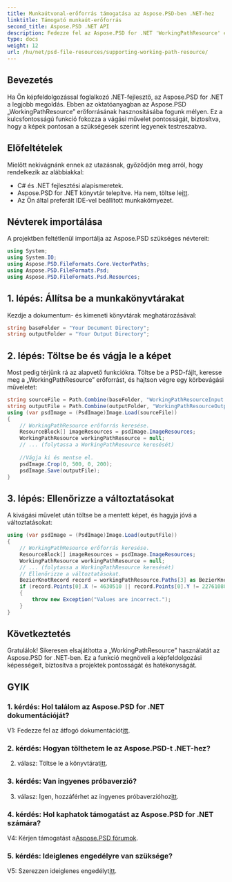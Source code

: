 ```yaml
---
title: Munkaútvonal-erőforrás támogatása az Aspose.PSD-ben .NET-hez
linktitle: Támogató munkaút-erőforrás
second_title: Aspose.PSD .NET API
description: Fedezze fel az Aspose.PSD for .NET 'WorkingPathResource' erejét. Növelje a kép pontosságát ezzel a lépésenkénti útmutatóval.
type: docs
weight: 12
url: /hu/net/psd-file-resources/supporting-working-path-resource/
---
```

## Bevezetés
Ha Ön képfeldolgozással foglalkozó .NET-fejlesztő, az Aspose.PSD for .NET a legjobb megoldás. Ebben az oktatóanyagban az Aspose.PSD „WorkingPathResource” erőforrásának hasznosításába fogunk mélyen. Ez a kulcsfontosságú funkció fokozza a vágási művelet pontosságát, biztosítva, hogy a képek pontosan a szükségesek szerint legyenek testreszabva.
## Előfeltételek
Mielőtt nekivágnánk ennek az utazásnak, győződjön meg arról, hogy rendelkezik az alábbiakkal:
- C# és .NET fejlesztési alapismeretek.
-  Aspose.PSD for .NET könyvtár telepítve. Ha nem, töltse le[itt](https://releases.aspose.com/psd/net/).
- Az Ön által preferált IDE-vel beállított munkakörnyezet.
## Névterek importálása
A projektben feltétlenül importálja az Aspose.PSD szükséges névtereit:
```csharp
using System;
using System.IO;
using Aspose.PSD.FileFormats.Core.VectorPaths;
using Aspose.PSD.FileFormats.Psd;
using Aspose.PSD.FileFormats.Psd.Resources;
```
## 1. lépés: Állítsa be a munkakönyvtárakat
Kezdje a dokumentum- és kimeneti könyvtárak meghatározásával:
```csharp
string baseFolder = "Your Document Directory";
string outputFolder = "Your Output Directory";
```
## 2. lépés: Töltse be és vágja le a képet
Most pedig térjünk rá az alapvető funkciókra. Töltse be a PSD-fájlt, keresse meg a „WorkingPathResource” erőforrást, és hajtson végre egy körbevágási műveletet:
```csharp
string sourceFile = Path.Combine(baseFolder, "WorkingPathResourceInput.psd");
string outputFile = Path.Combine(outputFolder, "WorkingPathResourceOutput.psd");
using (var psdImage = (PsdImage)Image.Load(sourceFile))
{
    // WorkingPathResource erőforrás keresése.
    ResourceBlock[] imageResources = psdImage.ImageResources;
    WorkingPathResource workingPathResource = null;
    // ... (folytassa a WorkingPathResource keresését)
    
    //Vágja ki és mentse el.
    psdImage.Crop(0, 500, 0, 200);
    psdImage.Save(outputFile);
}
```
## 3. lépés: Ellenőrizze a változtatásokat
A kivágási művelet után töltse be a mentett képet, és hagyja jóvá a változtatásokat:
```csharp
using (var psdImage = (PsdImage)Image.Load(outputFile))
{
    // WorkingPathResource erőforrás keresése.
    ResourceBlock[] imageResources = psdImage.ImageResources;
    WorkingPathResource workingPathResource = null;
    // ... (folytassa a WorkingPathResource keresését)
    // Ellenőrizze a változtatásokat.
    BezierKnotRecord record = workingPathResource.Paths[3] as BezierKnotRecord;
    if (record.Points[0].X != 4630510 || record.Points[0].Y != 22761088)
    {
        throw new Exception("Values are incorrect.");
    }
}
```
## Következtetés

Gratulálok! Sikeresen elsajátította a „WorkingPathResource” használatát az Aspose.PSD for .NET-ben. Ez a funkció megnöveli a képfeldolgozási képességeit, biztosítva a projektek pontosságát és hatékonyságát.

## GYIK

### 1. kérdés: Hol találom az Aspose.PSD for .NET dokumentációját?

 V1: Fedezze fel az átfogó dokumentációt[itt](https://reference.aspose.com/psd/net/).

### 2. kérdés: Hogyan tölthetem le az Aspose.PSD-t .NET-hez?

 2. válasz: Töltse le a könyvtárat[itt](https://releases.aspose.com/psd/net/).

### 3. kérdés: Van ingyenes próbaverzió?

 3. válasz: Igen, hozzáférhet az ingyenes próbaverzióhoz[itt](https://releases.aspose.com/).

### 4. kérdés: Hol kaphatok támogatást az Aspose.PSD for .NET számára?

 V4: Kérjen támogatást a[Aspose.PSD fórumok](https://forum.aspose.com/c/psd/34).

### 5. kérdés: Ideiglenes engedélyre van szüksége?

 V5: Szerezzen ideiglenes engedélyt[itt](https://purchase.aspose.com/temporary-license/).